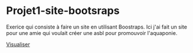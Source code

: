 # Projet1-site-bootsraps

Exerice qui consiste à faire un site en utilisant Boostraps.
Ici j'ai fait un site pour une amie qui voulait créer une asbl pour promouvoir l'aquaponie.

[Visualiser](https://maxco41.github.io/Projet1-site-bootsraps/)
